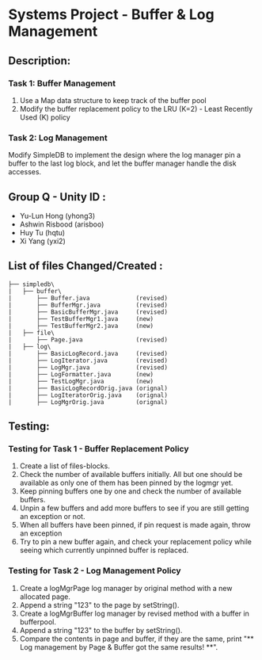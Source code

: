 # Systems Project - Buffer & Log Management

## Description:

### Task 1: Buffer Management
1.  Use  a  Map  data  structure  to  keep  track  of  the  buffer  pool
2.  Modify the buffer replacement policy to the LRU (K=2) - Least Recently Used (K) policy

### Task 2: Log Management
Modify SimpleDB to implement the design where the log manager pin a buffer to the last log block, and let the buffer manager handle the disk accesses. 


## Group Q - Unity ID :

+ Yu-Lun Hong (yhong3)
+ Ashwin Risbood (arisboo)
+ Huy Tu (hqtu)
+ Xi Yang (yxi2)

## List of files Changed/Created :

```
├── simpledb\
|   ├── buffer\ 
|       ├── Buffer.java             (revised)
|       ├── BufferMgr.java          (revised)
|       ├── BasicBufferMgr.java     (revised)
|       ├── TestBufferMgr1.java     (new)
|       ├── TestBufferMgr2.java     (new)
|   ├── file\ 
|       ├── Page.java               (revised)  
|   ├── log\ 
|       ├── BasicLogRecord.java     (revised)
|       ├── LogIterator.java        (revised)
|       ├── LogMgr.java             (revised)
|       ├── LogFormatter.java       (new)
|       ├── TestLogMgr.java         (new)
|       ├── BasicLogRecordOrig.java (orignal)		
|       ├── LogIteratorOrig.java    (orignal)		
|       ├── LogMgrOrig.java         (orignal)
```

## Testing: 
### Testing for Task 1 - Buffer Replacement Policy

1. Create a list of files-blocks.
2. Check the number of available buffers initially. All but one should be available as only
one of them has been pinned by the logmgr yet.
3. Keep pinning buffers one by one and check the number of available buffers.
4. Unpin a few buffers and add more buffers to see if you are still getting an exception or not.
5. When all buffers have been pinned, if pin request is made again, throw an exception
6. Try to pin a new buffer again, and check your replacement policy while seeing which
currently unpinned buffer is replaced.

### Testing for Task 2 - Log Management Policy

1. Create a logMgrPage log manager by original method with a new allocated page.
2. Append a string "123" to the page by setString().
3. Create a logMgrBuffer log manager by revised method with a buffer in bufferpool.
4. Append a string "123" to the buffer by setString().
5. Compare the contents in page and buffer, if they are the same, 
print "** Log management by Page & Buffer got the same results! **".
